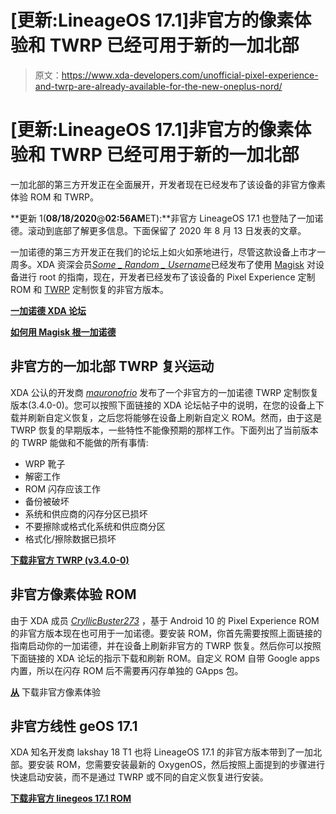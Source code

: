 # [更新:LineageOS 17.1]非官方的像素体验和 TWRP 已经可用于新的一加北部

> 原文：<https://www.xda-developers.com/unofficial-pixel-experience-and-twrp-are-already-available-for-the-new-oneplus-nord/>

# [更新:LineageOS 17.1]非官方的像素体验和 TWRP 已经可用于新的一加北部

一加北部的第三方开发正在全面展开，开发者现在已经发布了该设备的非官方像素体验 ROM 和 TWRP。

**更新 1(****08/18/2020****@****02:56AM****ET):**非官方 LineageOS 17.1 也登陆了一加诺德。滚动到底部了解更多信息。下面保留了 2020 年 8 月 13 日发表的文章。

一加诺德的第三方开发正在我们的论坛上如火如荼地进行，尽管这款设备上市才一周多。XDA 资深会员[*Some _ Random _ Username*](https://forum.xda-developers.com/member.php?u=8234677)已经发布了使用 [Magisk](https://forum.xda-developers.com/apps/magisk) 对设备进行 root 的指南，现在，开发者已经发布了该设备的 Pixel Experience 定制 ROM 和 [TWRP](https://www.xda-developers.com/tag/twrp-recovery-t/) 定制恢复的非官方版本。

**[一加诺德 XDA 论坛](https://forum.xda-developers.com/oneplus-nord)**

**[如何用 Magisk 根一加诺德](https://www.xda-developers.com/how-to-root-unlock-bootloader-oneplus-nord-magisk/)**

## 非官方的一加北部 TWRP 复兴运动

XDA 公认的开发商 [*mauronofrio*](https://forum.xda-developers.com/member.php?u=4712355) 发布了一个非官方的一加诺德 TWRP 定制恢复版本(3.4.0-0)。您可以按照下面链接的 XDA 论坛帖子中的说明，在您的设备上下载并刷新自定义恢复，之后您将能够在设备上刷新自定义 ROM。然而，由于这是 TWRP 恢复的早期版本，一些特性不能像预期的那样工作。下面列出了当前版本的 TWRP 能做和不能做的所有事情:

*   WRP 靴子
*   解密工作
*   ROM 闪存应该工作
*   备份被破坏
*   系统和供应商的闪存分区已损坏
*   不要擦除或格式化系统和供应商分区
*   格式化/擦除数据已损坏

**[下载非官方 TWRP (v3.4.0-0)](https://forum.xda-developers.com/oneplus-nord/development/recovery-unofficial-twrp-oneplus-nord-t4142149)**

## 非官方像素体验 ROM

由于 XDA 成员 [*CryllicBuster273*](https://forum.xda-developers.com/member.php?u=10543397) ，基于 Android 10 的 Pixel Experience ROM 的非官方版本现在也可用于一加诺德。要安装 ROM，你首先需要按照上面链接的指南启动你的一加诺德，并在设备上刷新非官方的 TWRP 恢复。然后你可以按照下面链接的 XDA 论坛的指示下载和刷新 ROM。自定义 ROM 自带 Google apps 内置，所以在闪存 ROM 后不需要再闪存单独的 GApps 包。

**[从](https://forum.xda-developers.com/oneplus-nord/development/rom-pixel-experience-t4145763)** 下载非官方像素体验

## 非官方线性 geOS 17.1

XDA 知名开发商 lakshay 18 T1 也将 LineageOS 17.1 的非官方版本带到了一加北部。要安装 ROM，您需要安装最新的 OxygenOS，然后按照上面提到的步骤进行快速启动安装，而不是通过 TWRP 或不同的自定义恢复进行安装。

**[下载非官方 linegeos 17.1 ROM](https://forum.xda-developers.com/oneplus-nord/development/rom-lineageos-17-1-t4147863)**